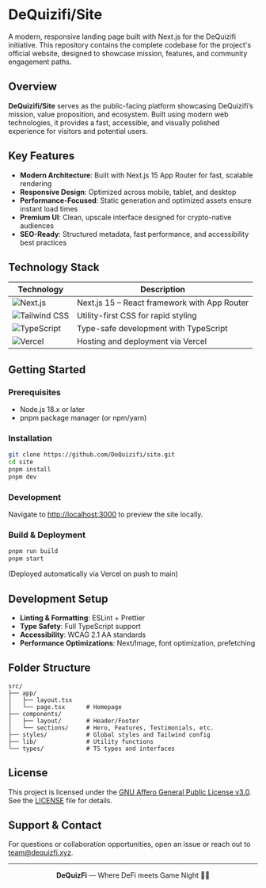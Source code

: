 # DeQuizifi/Site

A modern, responsive landing page built with Next.js for the DeQuizifi initiative. This repository contains the complete codebase for the project's official website, designed to showcase mission, features, and community engagement paths.

## Overview

**DeQuizifi/Site** serves as the public-facing platform showcasing DeQuizifi’s mission, value proposition, and ecosystem. Built using modern web technologies, it provides a fast, accessible, and visually polished experience for visitors and potential users.

## Key Features

- **Modern Architecture**: Built with Next.js 15 App Router for fast, scalable rendering  
- **Responsive Design**: Optimized across mobile, tablet, and desktop  
- **Performance-Focused**: Static generation and optimized assets ensure instant load times  
- **Premium UI**: Clean, upscale interface designed for crypto-native audiences  
- **SEO-Ready**: Structured metadata, fast performance, and accessibility best practices  

## Technology Stack

<div align="center">

| Technology | Description |
|------------|-------------|
| ![Next.js](https://img.shields.io/badge/Next.js-000000?style=for-the-badge&logo=nextdotjs&logoColor=white) | Next.js 15 – React framework with App Router |
| ![Tailwind CSS](https://img.shields.io/badge/Tailwind_CSS-38B2AC?style=for-the-badge&logo=tailwind-css&logoColor=white) | Utility-first CSS for rapid styling |
| ![TypeScript](https://img.shields.io/badge/TypeScript-007ACC?style=for-the-badge&logo=typescript&logoColor=white) | Type-safe development with TypeScript |
| ![Vercel](https://img.shields.io/badge/Vercel-000000?style=for-the-badge&logo=vercel&logoColor=white) | Hosting and deployment via Vercel |

</div>

## Getting Started

### Prerequisites

- Node.js 18.x or later  
- pnpm package manager (or npm/yarn)

### Installation

```bash
git clone https://github.com/DeQuizifi/site.git
cd site
pnpm install
pnpm dev
````

### Development

Navigate to [http://localhost:3000](http://localhost:3000) to preview the site locally.

### Build & Deployment

```bash
pnpm run build
pnpm start
```

(Deployed automatically via Vercel on push to main)

## Development Setup

* **Linting & Formatting**: ESLint + Prettier
* **Type Safety**: Full TypeScript support
* **Accessibility**: WCAG 2.1 AA standards
* **Performance Optimizations**: Next/Image, font optimization, prefetching

## Folder Structure

```
src/
├── app/
│   ├── layout.tsx
│   └── page.tsx      # Homepage
├── components/
│   ├── layout/       # Header/Footer
│   └── sections/     # Hero, Features, Testimonials, etc.
├── styles/           # Global styles and Tailwind config
├── lib/              # Utility functions
└── types/            # TS types and interfaces
```

## License

This project is licensed under the [GNU Affero General Public License v3.0](https://www.gnu.org/licenses/agpl-3.0.en.html). See the [LICENSE](LICENSE) file for details.

## Support & Contact

For questions or collaboration opportunities, open an issue or reach out to [team@dequizfi.xyz](mailto:team@dequizfi.xyz).

---

<div align="center">
  <strong>DeQuizFi</strong> — Where DeFi meets Game Night 🧠💸
</div>
